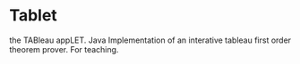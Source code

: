 # Tablet
the TABleau appLET. Java Implementation of an interative tableau first order theorem prover. For teaching.
